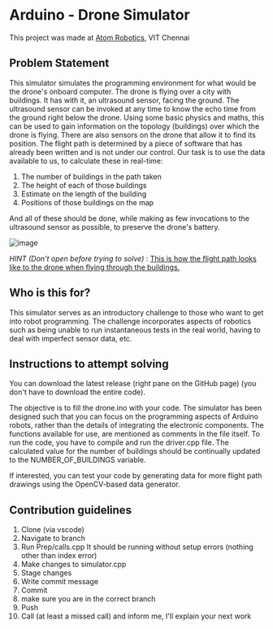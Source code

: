 # Arduino - Drone Simulator

This project was made at [Atom Robotics](https://atomrobotics.github.io/), VIT Chennai

## Problem Statement

This simulator simulates the programming environment for what would be the drone's onboard computer. The drone is flying over a city with buildings. It has with it, an ultrasound sensor, facing the ground. The ultrasound sensor can be invoked at any time to know the echo time from the ground right below the drone. Using some basic physics and maths, this can be used to gain information on the topology (buildings) over which the drone is flying. There are also sensors on the drone that allow it to find its position. The flight path is determined by a piece of software that has already been written and is not under our control. Our task is to use the data available to us, to calculate these in real-time:
1) The number of buildings in the path taken
2) The height of each of those buildings
3) Estimate on the length of the building
4) Positions of those buildings on the map

And all of these should be done, while making as few invocations to the ultrasound sensor as possible, to preserve the drone's battery.

![image](https://github.com/JustTheCoolest/Atom_Arduino_Drone_Simulator/assets/74148176/823cde4c-d41f-40ee-930f-4040c953c876)

*HINT (Don't open before trying to solve)* : [This is how the flight path looks like to the drone when flying through the buildings.](https://github.com/JustTheCoolest/Atom_Arduino_Drone_Simulator/blob/main/Data/HINT.jpg)

## Who is this for?

This simulator serves as an introductory challenge to those who want to get into robot programming. The challenge incorporates aspects of robotics such as being unable to run instantaneous tests in the real world, having to deal with imperfect sensor data, etc.

## Instructions to attempt solving

You can download the latest release (right pane on the GitHub page) (you don't have to download the entire code).

The objective is to fill the drone.ino with your code. The simulator has been designed such that you can focus on the programming aspects of Arduino robots, rather than the details of integrating the electronic components. The functions available for use, are mentioned as comments in the file itself. To run the code, you have to compile and run the driver.cpp file. The calculated value for the number of buildings should be continually updated to the NUMBER_OF_BUILDINGS variable.

If interested, you can test your code by generating data for more flight path drawings using the OpenCV-based data generator.

## Contribution guidelines

1) Clone (via vscode)
2) Navigate to branch
3) Run Prep/calls.cpp
It should be running without setup errors (nothing other than index error)
4) Make changes to simulator.cpp
5) Stage changes
6) Write commit message
7) Commit
8) make sure you are in the correct branch 
9) Push
10) Call (at least a missed call) and inform me, I'll explain your next work

